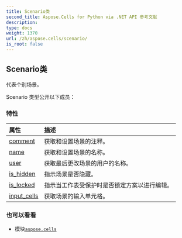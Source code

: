 ```yaml
---
title: Scenario类
second_title: Aspose.Cells for Python via .NET API 参考文献
description:
type: docs
weight: 1370
url: /zh/aspose.cells/scenario/
is_root: false
---
```

## Scenario类
代表个别场景。



Scenario 类型公开以下成员：

### 特性
|属性|描述|
| :- | :- |
| [comment](/cells/python-net/zh/aspose.cells/scenario/comment) |获取和设置场景的注释。|
| [name](/cells/python-net/zh/aspose.cells/scenario/name) |获取和设置场景的名称。|
| [user](/cells/python-net/zh/aspose.cells/scenario/user) |获取最后更改场景的用户的名称。|
| [is_hidden](/cells/python-net/zh/aspose.cells/scenario/is_hidden) |指示场景是否隐藏。|
| [is_locked](/cells/python-net/zh/aspose.cells/scenario/is_locked) |指示当工作表受保护时是否锁定方案以进行编辑。|
| [input_cells](/cells/python-net/zh/aspose.cells/scenario/input_cells) |获取场景的输入单元格。|



### 也可以看看
* 模块[`aspose.cells`](..)
